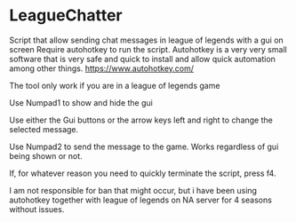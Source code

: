 # LeagueChatter
Script that allow sending chat messages in league of legends with a gui on screen
Require autohotkey to run the script. Autohotkey is a very very small software that is very safe and quick to install and allow quick automation among other things.
https://www.autohotkey.com/

The tool only work if you are in a league of legends game

Use Numpad1 to show and hide the gui

Use either the Gui buttons or the arrow keys left and right to change the selected message.

Use Numpad2 to send the message to the game. Works regardless of gui being shown or not.

If, for whatever reason you need to quickly terminate the script, press f4.


I am not responsible for ban that might occur, but i have been using autohotkey together with league of legends on NA server for 4 seasons without issues.
